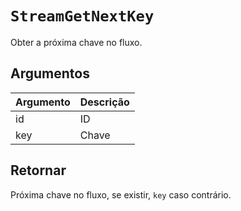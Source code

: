 # `StreamGetNextKey`

Obter a próxima chave no fluxo.

## Argumentos

Argumento | Descrição
--- | ---
id | ID
key | Chave

## Retornar

Próxima chave no fluxo, se existir, `key` caso contrário.
